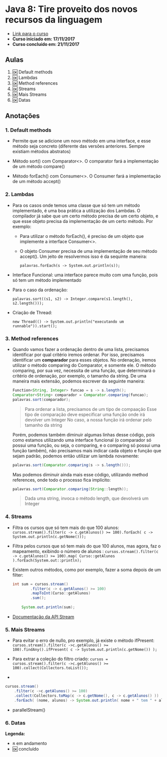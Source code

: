 # Java 8: Tire proveito dos novos recursos da linguagem

- [Link para o curso](https://cursos.alura.com.br/course/java8-lambdas)
- **Curso iniciado em: 17/11/2017**
- **Curso concluído em: 21/11/2017**

## Aulas

1. :ok: Default methods
2. :ok: Lambdas
3. :ok: Method references
4. :ok: Streams
5. :ok: Mais Streams
6. :ok: Datas

## Anotações

### 1. Default methods

- Permite que se adicione um novo método em uma interface, e esse método seja concreto (diferente das versões anteriores. Sempre existiam métodos abstratos)

- Método sort() com Comparator<>. O comparator fará a implementação de um método compare()

- Método forEach() com Consumer<>. O Consumer fará a implementação de um método accept()

### 2. Lambdas

- Para os casos onde temos uma classe que só tem um método implementado, é uma boa prática a utilização dos Lambdas. O compilador já sabe que um certo método precisa de um certo objeto, e que esse objeto precisa da implementação de um certo método. Por exemplo:

    - Para utilizar o método forEach(), é preciso de um objeto que implemente a interface Consumer<>.
    - O objeto Consumer precisa de uma implementação de seu método accept(). Um jeito de resolvermos isso é da sequinte maneira:
    
        ```palavras.forEach(s -> System.out.println(s));```

- Interface Funcional: uma interface parece muito com uma função, pois só tem um método implementado
- Para o caso da ordenação: 

  ```palavras.sort((s1, s2) -> Integer.compare(s1.length(), s2.length()));```

- Criação de Thread:
    
    ```new Thread(() -> System.out.println("executando um runnable")).start();```

### 3. Method references

- Quando vamos fazer a ordenação dentro de uma lista, precisamos identificar por qual critério iremos ordenar. Por isso, precisamos identificar um **comparador** para esses objetos. No ordenação, iremos utilizar o método comparing do Comparator, e somente ele. O método comparing, por sua vez, necessita de uma função, que determinará o critério de ordenação, por exemplo, o tamanho da string. De uma maneira mais extensão, podemos escrever da seguinte maneira:

    ```java
    Function<String, Integer> funcao = s -> s.length();
    Comparator<String> comparador = Comparator.comparing(funcao);
    palavras.sort(comparador);
    ```

    > Para ordenar a lista, precisamos de um tipo de compaação
    > Esse tipo de comparação deve especificar uma função onde irá devolver um Integer
    > No caso, a nossa função irá ordenar pelo tamanho da string

    Porém, podemos também diminuir algumas linhas desse código, pois como estamos utilizando uma interface funcional (o comparador só possui uma função, ou seja, o comparing, e o comparing só possui uma função também), não precisamos mais indicar cada objeto e função que sejam padrão, podemos então utilizar um lambda novamente:

    ```java
    palavras.sort(Comparator.comparing(s -> s.length()));
    ```

    Mas podemos diminuir ainda mais esse código, utilizando method references, onde todo o processo fica implícito:

    ```java
    palavras.sort(Comparator.comparing(String::length));
    ```

    > Dada uma string, invoca o método length, que devolverá um Integer

### 4. Streams

- Filtra os cursos que só tem mais do que 100 alunos: ```cursos.stream().filter(c -> c.getAlunos() >= 100).forEach( c -> System.out.println(c.getNome()));```

- Filtra pelos cursos que só tem mais do que 100 alunos, mas agora, faz o mapeamento, exibindo o número de alunos : ```cursos.stream().filter(c -> c.getAlunos() >= 100).map( Curso::getAlunos ).forEach(System.out::println);```

- Existem outros métodos, como por exemplo, fazer a soma depois de um filter:

    ```java
    int sum = cursos.stream()
			.filter(c -> c.getAlunos() >= 100)
			.mapToInt(Curso::getAlunos)
			.sum();
		
		System.out.println(sum);
    ```
- [Documentação da API Stream](https://docs.oracle.com/javase/8/docs/api/java/util/stream/Stream.html)

### 5. Mais Streams

- Para evitar o erro de nullo, pro exemplo, já existe o método ifPresent: ```cursos.stream().filter(c ->c.getAlunos() >= 100).findAny().ifPresent( c -> System.out.println(c.getNome()) );```

- Para extrar a coleção do filtro criado: ```cursos = cursos.stream().filter(c ->c.getAlunos() >= 100).collect(Collectors.toList());```

- 
```java
cursos.stream()
	.filter(c ->c.getAlunos() >= 100)
	.collect(Collectors.toMap(c -> c.getNome(), c -> c.getAlunos() ))
	.forEach( (nome, alunos) -> System.out.println( nome + " tem " + alunos + " alunos" ) );
```

- parallelStream()

### 6. Datas

**Legenda:**

- :on: em andamento
- :ok: concluído
